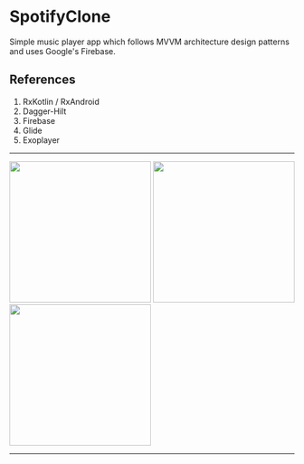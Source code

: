 # SpotifyClone

Simple music player app which follows MVVM architecture design patterns and uses Google's Firebase.

## References
1. RxKotlin / RxAndroid
2. Dagger-Hilt
3. Firebase
4. Glide
5. Exoplayer

***

<img src="https://user-images.githubusercontent.com/17928064/103026377-1c2cac00-4597-11eb-9a70-2feb29cdb041.jpg" width="250"> <img src="https://user-images.githubusercontent.com/17928064/103026387-20f16000-4597-11eb-846d-a0ba3138c151.jpg" width="250"> <img src="https://user-images.githubusercontent.com/17928064/103026425-41211f00-4597-11eb-8a9b-8fee978434e6.jpg" width="250">

***
